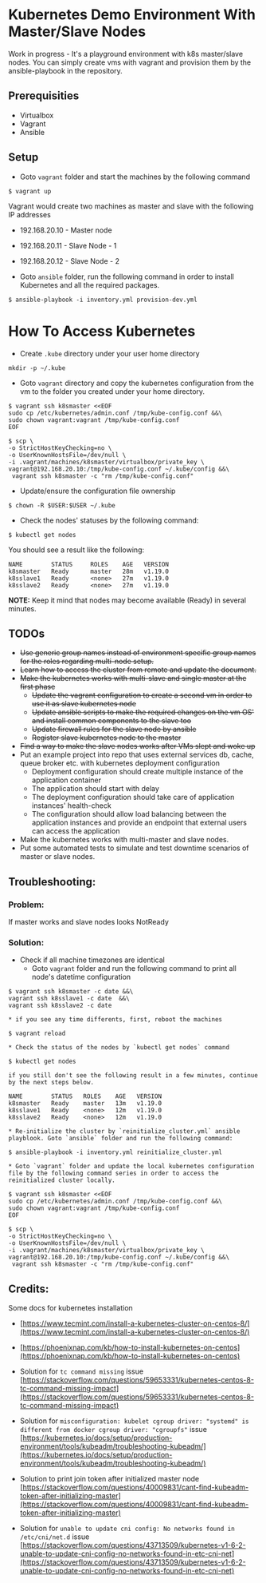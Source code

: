 # Kubernetes Demo Environment With Master/Slave Nodes
Work in progress - It's a playground environment with k8s master/slave nodes. You can simply create vms with vagrant and provision them by the ansible-playbook in the repository.

## Prerequisities
* Virtualbox
* Vagrant
* Ansible

## Setup
* Goto `vagrant` folder and start the machines by the following command
```shell
$ vagrant up
```
Vagrant would create two machines as master and slave with the following IP addresses
* 192.168.20.10 - Master node
* 192.168.20.11	- Slave Node - 1
* 192.168.20.12	- Slave Node - 2

* Goto `ansible` folder, run the following command in order to install Kubernetes and all the required packages.
```shell
$ ansible-playbook -i inventory.yml provision-dev.yml
```

# How To Access Kubernetes
* Create `.kube` directory under your user home directory

```
mkdir -p ~/.kube
```

* Goto `vagrant` directory and copy the kubernetes configuration from the vm to the folder you created under your home directory.

```
$ vagrant ssh k8smaster <<EOF
sudo cp /etc/kubernetes/admin.conf /tmp/kube-config.conf &&\
sudo chown vagrant:vagrant /tmp/kube-config.conf
EOF

$ scp \
-o StrictHostKeyChecking=no \
-o UserKnownHostsFile=/dev/null \
-i .vagrant/machines/k8smaster/virtualbox/private_key \
vagrant@192.168.20.10:/tmp/kube-config.conf ~/.kube/config &&\
 vagrant ssh k8smaster -c "rm /tmp/kube-config.conf"
```

* Update/ensure the configuration file ownership
```
$ chown -R $USER:$USER ~/.kube
```

* Check the nodes' statuses by the following command:
```
$ kubectl get nodes
```

You should see a result like the following:
```
NAME        STATUS     ROLES    AGE   VERSION
k8smaster   Ready      master   28m   v1.19.0
k8sslave1   Ready      <none>   27m   v1.19.0
k8sslave2   Ready      <none>   27m   v1.19.0
```
**NOTE:** Keep it mind that nodes may become available (Ready) in several minutes.


## TODOs
* ~~Use generic group names instead of environment specific group names for the roles regarding multi-node setup.~~
* ~~Learn how to access the cluster from remote and update the document.~~
* ~~Make the kubernetes works with multi-slave and single master at the first phase~~
	* ~~Update the vagrant configuration to create a second vm in order to use it as slave kubernetes node~~
	* ~~Update ansible scripts to make the required changes on the vm OS' and install common components to the slave too~~
	* ~~Update firewall rules for the slave node by ansible~~
	* ~~Register slave kubernetes node to the master~~
* ~~Find a way to make the slave nodes works after VMs slept and woke up~~
* Put an example project into repo that uses external services db, cache, queue broker etc. with kubernetes deployment configuration
	* Deployment configuration should create multiple instance of the application container
	* The application should start with delay
	* The deployment configuration should take care of application instances' health-check
	* The configuration should allow load balancing between the application instances and provide an endpoint that external users can access the application
* Make the kubernetes works with multi-master and slave nodes.
* Put some automated tests to simulate and test downtime scenarios of master or slave nodes.

## Troubleshooting:
### Problem:
If master works and slave nodes looks NotReady <br/>
### Solution:
* Check if all machine timezones are identical
	* Goto `vagrant` folder and run the following command to print all node's datetime configuration
```
$ vagrant ssh k8smaster -c date &&\
vagrant ssh k8sslave1 -c date  &&\
vagrant ssh k8sslave2 -c date
```
	* if you see any time differents, first, reboot the machines
```
$ vagrant reload
```
	* Check the status of the nodes by `kubectl get nodes` command
```
$ kubectl get nodes
```
	if you still don't see the following result in a few minutes, continue by the next steps below.
```
NAME        STATUS   ROLES    AGE   VERSION
k8smaster   Ready    master   13m   v1.19.0
k8sslave1   Ready    <none>   12m   v1.19.0
k8sslave2   Ready    <none>   12m   v1.19.0
```

	* Re-initialize the cluster by `reinitialize_cluster.yml` ansible playblook. Goto `ansible` folder and run the following command:
```
$ ansible-playbook -i inventory.yml reinitialize_cluster.yml
```
	* Goto `vagrant` folder and update the local kubernetes configuration file by the following command series in order to access the reinitialized cluster locally.
```
$ vagrant ssh k8smaster <<EOF
sudo cp /etc/kubernetes/admin.conf /tmp/kube-config.conf &&\
sudo chown vagrant:vagrant /tmp/kube-config.conf
EOF

$ scp \
-o StrictHostKeyChecking=no \
-o UserKnownHostsFile=/dev/null \
-i .vagrant/machines/k8smaster/virtualbox/private_key \
vagrant@192.168.20.10:/tmp/kube-config.conf ~/.kube/config &&\
 vagrant ssh k8smaster -c "rm /tmp/kube-config.conf"
```

## Credits:
Some docs for kubernetes installation

* [https://www.tecmint.com/install-a-kubernetes-cluster-on-centos-8/](https://www.tecmint.com/install-a-kubernetes-cluster-on-centos-8/)

* [https://phoenixnap.com/kb/how-to-install-kubernetes-on-centos](https://phoenixnap.com/kb/how-to-install-kubernetes-on-centos)

* Solution for `tc command missing` issue <br />
[https://stackoverflow.com/questions/59653331/kubernetes-centos-8-tc-command-missing-impact](https://stackoverflow.com/questions/59653331/kubernetes-centos-8-tc-command-missing-impact)

* Solution for `misconfiguration: kubelet cgroup driver: "systemd" is different from docker cgroup driver: "cgroupfs"` issue <br />
[https://kubernetes.io/docs/setup/production-environment/tools/kubeadm/troubleshooting-kubeadm/](https://kubernetes.io/docs/setup/production-environment/tools/kubeadm/troubleshooting-kubeadm/)

* Solution to print join token after initialized master node <br />
[https://stackoverflow.com/questions/40009831/cant-find-kubeadm-token-after-initializing-master](https://stackoverflow.com/questions/40009831/cant-find-kubeadm-token-after-initializing-master)

* Solution for `unable to update cni config: No networks found in /etc/cni/net.d` issue <br />
[https://stackoverflow.com/questions/43713509/kubernetes-v1-6-2-unable-to-update-cni-config-no-networks-found-in-etc-cni-net](https://stackoverflow.com/questions/43713509/kubernetes-v1-6-2-unable-to-update-cni-config-no-networks-found-in-etc-cni-net)